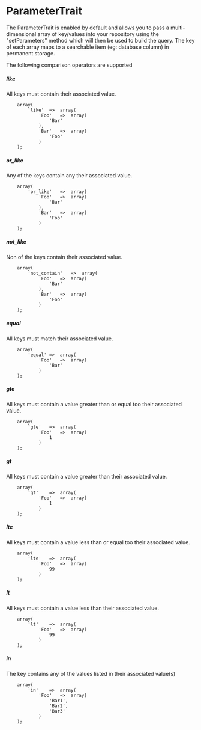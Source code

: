 # ParameterTrait
The ParameterTrait is enabled by default and allows you to pass a multi-dimensional array of key/values into your repository using the "setParameters" method which will then be used to build the query. The key of each array maps to a searchable item (eg: database column) in permanent storage.

The following comparison operators are supported

##### like
All keys must contain their associated value.

```
	array(
		'like'	=>	array(
			'Foo'	=>	array(
				'Bar'
			),
			'Bar'	=>	array(
				'Foo'
			)
	);
```
##### or_like
Any of the keys contain any their associated value.

```
	array(
		'or_like'	=>	array(
			'Foo'	=>	array(
				'Bar'
			),
			'Bar'	=>	array(
				'Foo'
			)
	);
```

##### not_like
Non of the keys contain their associated value.

```
	array(
		'not_contain'	=>	array(
			'Foo'	=>	array(
				'Bar'
			),
			'Bar'	=>	array(
				'Foo'
			)
	);
```

##### equal
All keys must match their associated value. 

```
	array(
		'equal'	=>	array(
			'Foo'	=>	array(
				'Bar'
			)
	);
```	
##### gte
All keys must contain a value greater than or equal too their associated value.

```
	array(
		'gte'	=>	array(
			'Foo'	=>	array(
				1
			)
	);
```		
##### gt
All keys must contain a value greater than their associated value.

```
	array(
		'gt'	=>	array(
			'Foo'	=>	array(
				1
			)
	);
```		
##### lte
All keys must contain a value less than or equal too their associated value.

```
	array(
		'lte'	=>	array(
			'Foo'	=>	array(
				99
			)
	);
```		
##### lt
All keys must contain a value less than their associated value.

```
	array(
		'lt'	=>	array(
			'Foo'	=>	array(
				99
			)
	);
```		
##### in
The key contains any of the values listed in their associated value(s)

```
	array(
		'in'	=>	array(
			'Foo'	=>	array(
				'Bar1',
				'Bar2',
				'Bar3'
			)
	);
```	
